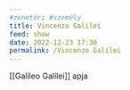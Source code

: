 ```yaml
---
#zenetöri #személy
title: Vincenzo Galilei
feed: show
date: 2022-12-23 17:30
permalink: /Vincenzo Galilei
---
```


[[Galileo Galilei]] apja